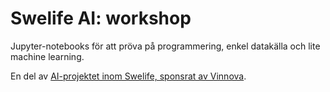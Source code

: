 # Swelife AI: workshop
Jupyter-notebooks för att pröva på programmering, enkel datakälla och lite machine learning.

En del av [AI-projektet inom Swelife, sponsrat av Vinnova](https://vgrblogg.se/utveckling/2019/01/15/strategisk-ai/).
